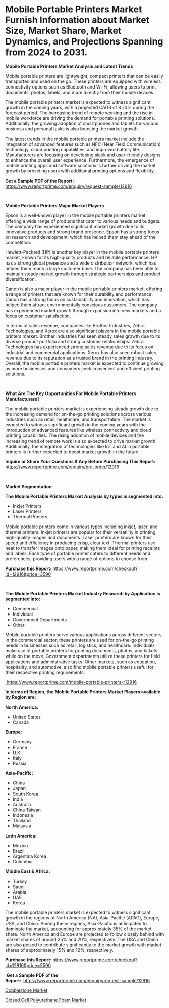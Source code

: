 <p><h1>Mobile Portable Printers Market Furnish Information about Market Size, Market Share, Market Dynamics, and Projections Spanning from 2024 to 2031.</h1></p><p><strong>Mobile Portable Printers Market Analysis and Latest Trends</strong></p>
<p><p>Mobile portable printers are lightweight, compact printers that can be easily transported and used on the go. These printers are equipped with wireless connectivity options such as Bluetooth and Wi-Fi, allowing users to print documents, photos, labels, and more directly from their mobile devices. </p><p>The mobile portable printers market is expected to witness significant growth in the coming years, with a projected CAGR of 8.70% during the forecast period. The increasing trend of remote working and the rise in mobile workforce are driving the demand for portable printing solutions. Additionally, the growing adoption of smartphones and tablets for various business and personal tasks is also boosting the market growth.</p><p>The latest trends in the mobile portable printers market include the integration of advanced features such as NFC (Near Field Communication) technology, cloud printing capabilities, and improved battery life. Manufacturers are focusing on developing sleek and user-friendly designs to enhance the overall user experience. Furthermore, the emergence of mobile printing apps and software solutions is further driving the market growth by providing users with additional printing options and flexibility.</p></p>
<p><strong>Get a Sample PDF of the Report:&nbsp;</strong> <a href="https://www.reportprime.com/enquiry/request-sample/12916">https://www.reportprime.com/enquiry/request-sample/12916</a></p>
<p>&nbsp;</p>
<p><strong>Mobile Portable Printers Major Market Players</strong></p>
<p><p>Epson is a well-known player in the mobile portable printers market, offering a wide range of products that cater to various needs and budgets. The company has experienced significant market growth due to its innovative products and strong brand presence. Epson has a strong focus on research and development, which has helped them stay ahead of the competition.</p><p>Hewlett-Packard (HP) is another key player in the mobile portable printers market, known for its high-quality products and reliable performance. HP has a strong global presence and a wide distribution network, which has helped them reach a large customer base. The company has been able to maintain steady market growth through strategic partnerships and product diversification.</p><p>Canon is also a major player in the mobile portable printers market, offering a range of printers that are known for their durability and performance. Canon has a strong focus on sustainability and innovation, which has helped them attract environmentally conscious customers. The company has experienced market growth through expansion into new markets and a focus on customer satisfaction.</p><p>In terms of sales revenue, companies like Brother Industries, Zebra Technologies, and Xerox are also significant players in the mobile portable printers market. Brother Industries has seen steady sales growth due to its diverse product portfolio and strong customer relationships. Zebra Technologies has experienced strong sales revenue due to its focus on industrial and commercial applications. Xerox has also seen robust sales revenue due to its reputation as a trusted brand in the printing industry. Overall, the mobile portable printers market is expected to continue growing as more businesses and consumers seek convenient and efficient printing solutions.</p></p>
<p>&nbsp;</p>
<p><strong>What Are The Key Opportunities For Mobile Portable Printers Manufacturers?</strong></p>
<p><p>The mobile portable printers market is experiencing steady growth due to the increasing demand for on-the-go printing solutions across various industries such as retail, healthcare, and transportation. The market is expected to witness significant growth in the coming years with the introduction of advanced features like wireless connectivity and cloud printing capabilities. The rising adoption of mobile devices and the increasing trend of remote work is also expected to drive market growth. Additionally, the integration of technologies like IoT and AI in portable printers is further expected to boost market growth in the future.</p></p>
<p><strong>Inquire or Share Your Questions If Any Before Purchasing This Report:</strong> <a href="https://www.reportprime.com/enquiry/pre-order/12916">https://www.reportprime.com/enquiry/pre-order/12916</a></p>
<p>&nbsp;</p>
<p><strong>Market Segmentation</strong></p>
<p><strong>The Mobile Portable Printers Market Analysis by types is segmented into:</strong></p>
<p><ul><li>Inkjet Printers</li><li>Laser Printers</li><li>Thermal Printers</li></ul></p>
<p><p>Mobile portable printers come in various types including inkjet, laser, and thermal printers. Inkjet printers are popular for their versatility in printing high-quality images and documents. Laser printers are known for their speed and efficiency in producing crisp, clear text. Thermal printers use heat to transfer images onto paper, making them ideal for printing receipts and labels. Each type of portable printer caters to different needs and preferences, providing users with a range of options to choose from.</p></p>
<p><strong>Purchase this Report:&nbsp;</strong><a href="https://www.reportprime.com/checkout?id=12916&price=3590">https://www.reportprime.com/checkout?id=12916&price=3590</a></p>
<p>&nbsp;</p>
<p><strong>The Mobile Portable Printers Market Industry Research by Application is segmented into:</strong></p>
<p><ul><li>Commercial</li><li>Individual</li><li>Government Departments</li><li>Other</li></ul></p>
<p><p>Mobile portable printers serve various applications across different sectors. In the commercial sector, these printers are used for on-the-go printing needs in businesses such as retail, logistics, and healthcare. Individuals make use of portable printers for printing documents, photos, and tickets while on the move. Government departments utilize these printers for field applications and administrative tasks. Other markets, such as education, hospitality, and automotive, also find mobile portable printers useful for their respective printing requirements.</p></p>
<p><a href="https://www.reportprime.com/mobile-portable-printers-r12916">&nbsp;https://www.reportprime.com/mobile-portable-printers-r12916</a></p>
<p><strong>In terms of Region, the Mobile Portable Printers Market Players available by Region are:</strong></p>
<p>
    <p> <strong> North America: </strong>
        <ul>
            <li>United States</li>
            <li>Canada</li>
        </ul>
        </p> 
    <p> <strong> Europe: </strong>
        <ul>
            <li>Germany</li>
            <li>France</li>
            <li>U.K.</li>
            <li>Italy</li>
            <li>Russia</li>
        </ul>
        </p> 
    <p> <strong> Asia-Pacific: </strong>
        <ul>
            <li>China</li>
            <li>Japan</li>
            <li>South Korea</li>
            <li>India</li>
            <li>Australia</li>
            <li>China Taiwan</li>
            <li>Indonesia</li>
            <li>Thailand</li>
            <li>Malaysia</li>
        </ul>
        </p> 
    <p> <strong> Latin America: </strong>
        <ul>
            <li>Mexico</li>
            <li>Brazil</li>
            <li>Argentina Korea</li>
            <li>Colombia</li>
        </ul>
        </p> 
    <p> <strong> Middle East & Africa: </strong>
        <ul>
            <li>Turkey</li>
            <li>Saudi</li>
            <li>Arabia</li>
            <li>UAE</li>
            <li>Korea</li>
        </ul>
    </p>
    </p>
<p><p>The mobile portable printers market is expected to witness significant growth in the regions of North America (NA), Asia-Pacific (APAC), Europe, USA, and China. Among these regions, Asia-Pacific is anticipated to dominate the market, accounting for approximately 35% of the market share. North America and Europe are projected to follow closely behind with market shares of around 25% and 20%, respectively. The USA and China are also poised to contribute significantly to the market growth with market shares of approximately 15% and 12%, respectively.</p></p>
<p><strong>Purchase this Report: </strong><a href="https://www.reportprime.com/checkout?id=12916&price=3590">https://www.reportprime.com/checkout?id=12916&price=3590</a></p>
<p>&nbsp;<strong>Get a Sample PDF of the Report:&nbsp;&nbsp;</strong><a href="https://www.reportprime.com/enquiry/request-sample/12916">https://www.reportprime.com/enquiry/request-sample/12916</a></p>
<p><strong></strong></p>
<p><p><a href="https://changeable-paste-463.notion.site/Cobblestone-Market-Centers-on-Aspects-such-as-Market-Growth-Market-Share-Market-Opportunity-and-P-73c8946a617346608ecae103467bec49">Cobblestone Market</a></p><p><a href="https://fuschia-pecorino-a6d.notion.site/Closed-Cell-Polyurethane-Foam-Market-Size-Growth-Outlook-from-2024-to-2031-projecting-at-Market-s--0d49a1fd7ee7403ca5a72f2ca4de4911">Closed Cell Polyurethane Foam Market</a></p></p>